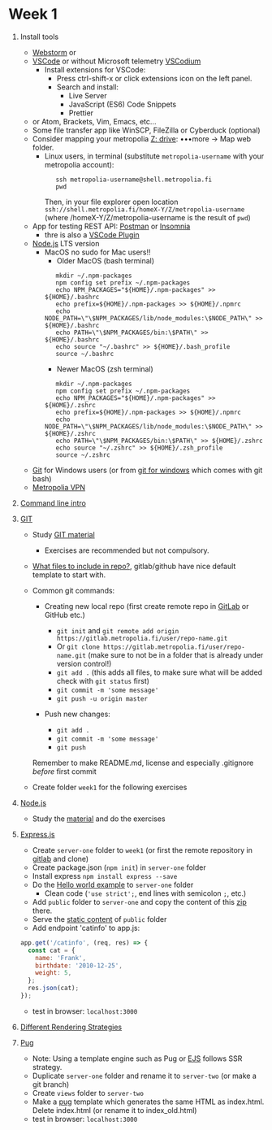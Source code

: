 # Week 1
1. Install tools
    * [Webstorm](https://www.jetbrains.com/student/) or
    * [VSCode](https://code.visualstudio.com/) or without Microsoft telemetry [VSCodium](https://vscodium.com/)
       * Install extensions for VSCode:
          * Press ctrl-shift-x or click extensions icon on the left panel.
          * Search and install:
             * Live Server
             * JavaScript (ES6) Code Snippets
             * Prettier
    * or Atom, Brackets, Vim, Emacs, etc...
    * Some file transfer app like WinSCP, FileZilla or Cyberduck (optional)
    * Consider mapping your metropolia [Z: drive](https://webdisk.metropolia.fi/): &bull;&bull;&bull;more &rarr; Map web folder.
       * Linux users, in terminal (substitute `metropolia-username` with your metropolia account):
         ```console
            ssh metropolia-username@shell.metropolia.fi
            pwd
         ```
         Then, in your file explorer open location `ssh://shell.metropolia.fi/homeX-Y/Z/metropolia-username` (where /homeX-Y/Z/metropolia-username is the result of `pwd`)
    * App for testing REST API: [Postman](https://www.postman.com/downloads/) or [Insomnia](https://insomnia.rest/download)
      * thre is also a [VSCode Plugin](https://blog.bitsrc.io/vs-codes-rest-client-plugin-is-all-you-need-to-make-api-calls-e9e95fcfd85a)
    * [Node.js](https://nodejs.org/en/) LTS version
       * MacOS no sudo for Mac users!!
         * Older MacOS (bash terminal)
         ```console
            mkdir ~/.npm-packages
            npm config set prefix ~/.npm-packages
            echo NPM_PACKAGES="${HOME}/.npm-packages" >> ${HOME}/.bashrc
            echo prefix=${HOME}/.npm-packages >> ${HOME}/.npmrc
            echo NODE_PATH=\"\$NPM_PACKAGES/lib/node_modules:\$NODE_PATH\" >> ${HOME}/.bashrc
            echo PATH=\"\$NPM_PACKAGES/bin:\$PATH\" >> ${HOME}/.bashrc
            echo source "~/.bashrc" >> ${HOME}/.bash_profile
            source ~/.bashrc
         ```
         * Newer MacOS (zsh terminal)
         ```console
            mkdir ~/.npm-packages
            npm config set prefix ~/.npm-packages
            echo NPM_PACKAGES="${HOME}/.npm-packages" >> ${HOME}/.zshrc
            echo prefix=${HOME}/.npm-packages >> ${HOME}/.npmrc
            echo NODE_PATH=\"\$NPM_PACKAGES/lib/node_modules:\$NODE_PATH\" >> ${HOME}/.zshrc
            echo PATH=\"\$NPM_PACKAGES/bin:\$PATH\" >> ${HOME}/.zshrc
            echo source "~/.zshrc" >> ${HOME}/.zsh_profile
            source ~/.zshrc
         ```
    * [Git](https://git-scm.com/downloads) for Windows users (or from [git for windows](https://gitforwindows.org/) which comes with git bash)
    * [Metropolia VPN](https://wiki.metropolia.fi/display/itservices/VPN+Remote+Connections)

2. [Command line intro](https://guide.freecodecamp.org/linux/the-command-prompt/)
3. [GIT](https://git-scm.com/about)
   * Study [GIT material](https://github.com/mattpe/git-intro/blob/master/git-basics.md)
     * Exercises are recommended but not compulsory.
   * [What files to include in repo?](git.md), gitlab/github have nice default template to start with.
   * Common git commands:
      * Creating new local repo (first create remote repo in [GitLab](https://gitlab.metropolia.fi/) or GitHub etc.)
          * `git init` and `git remote add origin https://gitlab.metropolia.fi/user/repo-name.git`
          * Or `git clone https://gitlab.metropolia.fi/user/repo-name.git` (make sure to not be in a folder that is already under version control!)
          * `git add .` (this adds all files, to make sure what will be added check with `git status` first)
          * `git commit -m 'some message'`
          * `git push -u origin master`

      * Push new changes:
         * `git add .`
         * `git commit -m 'some message'`
         * `git push`

      Remember to make README.md, license and especially .gitignore _before_ first commit
   * Create folder `week1` for the following exercises

4. [Node.js](https://nodejs.org/en/)
   * Study the [material](node.md) and do the exercises

5. [Express.js](https://expressjs.com/)
   * Create `server-one` folder to `week1` (or first the remote repository in [gitlab](https://gitlab.metropolia.fi) and clone)
   * Create package.json (`npm init`) in `server-one` folder
   * Install express `npm install express --save`
   * Do the [Hello world example](https://expressjs.com/en/starter/hello-world.html) to `server-one` folder
     * Clean code (`'use strict';`, end lines with semicolon `;`, etc.)
   * Add `public` folder to `server-one` and copy the content of this [zip](public.zip) there.
   * Serve the [static content](https://expressjs.com/en/starter/static-files.html) of `public` folder
   * Add endpoint 'catinfo' to app.js:
   ```javascript
   app.get('/catinfo', (req, res) => {
     const cat = {
       name: 'Frank',
       birthdate: '2010-12-25',
       weight: 5,
     };
     res.json(cat);
   });
   ```
   * test in browser: `localhost:3000`

6. [Different Rendering Strategies](https://blog.alexandrudanpop.dev/posts/fe-jargon-you-should-know-ssg-ssr-csr-vdom-22b0/)
7. [Pug](https://expressjs.com/en/guide/using-template-engines.html)
   * Note: Using a template engine such as Pug or [EJS](https://ejs.co/) follows SSR strategy.
   * Duplicate `server-one` folder and rename it to `server-two` (or make a git branch)
   * Create `views` folder to `server-two`
   * Make a [pug](https://pugjs.org/api/getting-started.html) template which generates the same HTML as index.html. Delete index.html (or rename it to index_old.html)
   * test in browser: `localhost:3000`
